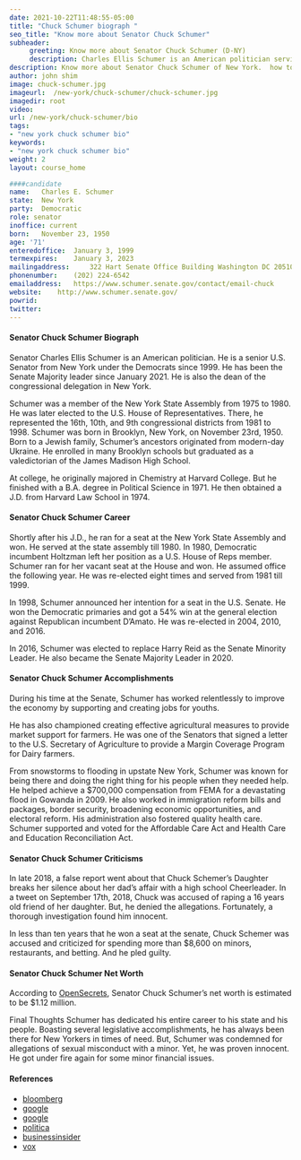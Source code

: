 ```yaml
---
date: 2021-10-22T11:48:55-05:00
title: "Chuck Schumer biograph "
seo_title: "Know more about Senator Chuck Schumer"
subheader:
     greeting: Know more about Senator Chuck Schumer (D-NY) 
     description: Charles Ellis Schumer is an American politician serving as the Senate minority leader since 2017. A member of the Democratic Party, Schumer is the senior United States senator from New York, a seat to which he was first elected in 1998. He is the current dean of New York's congressional delegation.
description: Know more about Senator Chuck Schumer of New York.  how to  Contact Senator Charles E. Schumer includes  email address, phone number, and mailing address.
author: john shim
image: chuck-schumer.jpg
imageurl:  /new-york/chuck-schumer/chuck-schumer.jpg
imagedir: root
video:
url: /new-york/chuck-schumer/bio
tags:
- "new york chuck schumer bio"
keywords:
- "new york chuck schumer bio"
weight: 2
layout: course_home

####candidate
name:	Charles E. Schumer
state:	New York
party:	Democratic
role: senator
inoffice: current
born:	November 23, 1950
age: '71'
enteredoffice:	January 3, 1999
termexpires:	January 3, 2023
mailingaddress:		322 Hart Senate Office Building Washington DC 20510
phonenumber:	(202) 224-6542
emailaddress:	https://www.schumer.senate.gov/contact/email-chuck
website:	http://www.schumer.senate.gov/
powrid: 
twitter:
---
```


#### Senator Chuck Schumer Biograph
Senator Charles Ellis Schumer is an American politician. He is a senior U.S. Senator from New York under the Democrats since 1999. He has been the Senate Majority leader since January 2021. He is also the dean of the congressional delegation in New York. 

Schumer was a member of the New York State Assembly from 1975 to 1980. He was later elected to the U.S. House of Representatives. There, he represented the 16th, 10th, and 9th congressional districts from 1981 to 1998. 
Schumer was born in Brooklyn, New York, on November 23rd, 1950. Born to a Jewish family, Schumer’s ancestors originated from modern-day Ukraine. He enrolled in many Brooklyn schools but graduated as a valedictorian of the James Madison High School.

At college, he originally majored in Chemistry at Harvard College. But he finished with a B.A. degree in Political Science in 1971. He then obtained a J.D. from Harvard Law School in 1974. 

#### Senator Chuck Schumer Career
Shortly after his J.D., he ran for a seat at the New York State Assembly and won. He served at the state assembly till 1980. 
In 1980, Democratic incumbent Holtzman left her position as a U.S. House of Reps member. Schumer ran for her vacant seat at the House and won. He assumed office the following year. He was re-elected eight times and served from 1981 till 1999. 

In 1998, Schumer announced her intention for a seat in the U.S. Senate. He won the Democratic primaries and got a 54% win at the general election against Republican incumbent D’Amato. He was re-elected in 2004, 2010, and 2016. 

In 2016, Schumer was elected to replace Harry Reid as the Senate Minority Leader. He also became the Senate Majority Leader in 2020. 

#### Senator Chuck Schumer Accomplishments
During his time at the Senate, Schumer has worked relentlessly to improve the economy by supporting and creating jobs for youths. 

He has also championed creating effective agricultural measures to provide market support for farmers. He was one of the Senators that signed a letter to the U.S. Secretary of Agriculture to provide a Margin Coverage Program for Dairy farmers. 

From snowstorms to flooding in upstate New York, Schumer was known for being there and doing the right thing for his people when they needed help. He helped achieve a $700,000 compensation from FEMA for a devastating flood in Gowanda in 2009. 
He also worked in immigration reform bills and packages, border security, broadening economic opportunities, and electoral reform. His administration also fostered quality health care. Schumer supported and voted for the Affordable Care Act and Health Care and Education Reconciliation Act. 

#### Senator Chuck Schumer Criticisms
In late 2018, a false report went about that Chuck Schemer’s Daughter breaks her silence about her dad’s affair with a high school Cheerleader. In a tweet on September 17th, 2018, Chuck was accused of raping a 16 years old friend of her daughter. But, he denied the allegations. Fortunately, a thorough investigation found him innocent. 

In less than ten years that he won a seat at the senate, Chuck Schemer was accused and criticized for spending more than $8,600 on minors, restaurants, and betting. And he pled guilty. 
#### Senator Chuck Schumer Net Worth
According to [OpenSecrets]({{"https://www.opensecrets.org/personal-finances/net-worth?cid=N00001093&year=2018"}}), Senator Chuck Schumer’s net worth is estimated to be $1.12 million. 

Final Thoughts
Schumer has dedicated his entire career to his state and his people. Boasting several legislative accomplishments, he has always been there for New Yorkers in times of need. 
But, Schumer was condemned for allegations of sexual misconduct with a minor. Yet, he was proven innocent. He got under fire again for some minor financial issues.

#### References
* [bloomberg]({{"https://www.bloomberg.com/news/articles/2021-03-02/schumer-backs-probe-of-troubling-accusations-against-cuomo"}})
* [google]({{"https://www.google.com/amp/s/www.axios.com/schumer-calls-cops-after-forged-sex-scandal-charge-1513388602-26bd7c9b-2cf7-42c9-99b1-b8d6afb52083.html"}})
* [google]({{"https://www.google.com/amp/s/amp.cnn.com/cnn/2020/02/23/politics/chuck-schumer-juniors-cheesecake/index.html"}})
* [politica]({{"https://www.politico.com/news/2021/04/07/chuck-schumer-infrastructure-bill-479426"}})
* [businessinsider]({{"https://www.businessinsider.com/chuck-schumer-brett-kavanaugh-christine-ford-allegations-2018-10"}})
* [vox]({{"https://www.vox.com/2018/3/13/17114616/transcript-senator-chuck-schumer-washington-dc-trump-politics-democrat-minority-leader-recode-decode"}})
